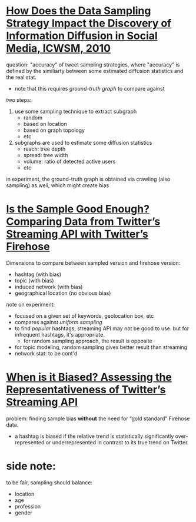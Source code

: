 # [How Does the Data Sampling Strategy Impact the Discovery of Information Diffusion in Social Media, ICWSM, 2010](http://www.contrib.andrew.cmu.edu/~aislingk/papers/dechoudhury_ICWSM10.pdf)

question: "accuracy" of tweet sampling strategies, where "accuracy" is defined by the similiarty between some estimated diffusion statistics and the real stat.
- note that this requires *ground-truth graph* to compare against

two steps:

1. use some sampling technique to extract subgraph
   - random
   - based on location
   - based on graph topology
   - etc
2. subgraphs are used to estimate some diffusion statistics
   - reach: tree depth
   - spread: tree width
   - volume: ratio of detected active users
   - etc

in experiment, the ground-truth graph is obtained via crawling (also sampling) as well, which might create bias

# [Is the Sample Good Enough? Comparing Data from Twitter’s Streaming API with Twitter’s Firehose](https://www.aaai.org/ocs/index.php/ICWSM/ICWSM13/paper/download/6071/6379)

Dimensions to compare between sampled version and firehose version:

- hashtag (with bias)
- topic (with bias)
- induced network (with bias)
- geographical location (no obvious bias)

note on experiment:

- focused on a given set of keywords, geolocation box, etc
- compares against *uniform sampling*
- to find *popular* hashtags, streaming API may not be good to use. but for infrequent hashtags, it's appropriate.
  - for random sampling approach, the result is opposite
- for topic modeling, random sampling gives better result than streaming
- network stat: to be cont'd

# [When is it Biased? Assessing the Representativeness of Twitter’s Streaming API](https://arxiv.org/pdf/1401.7909.pdf)

problem: finding sample bias  **without** the need for “gold standard” Firehose data.

- a hashtag is biased if the relative trend is statistically significantly over-represented or underrepresented in contrast to its true trend on Twitter.



# side note:

to be fair, sampling should balance:

- location
- age
- profession
- gender
